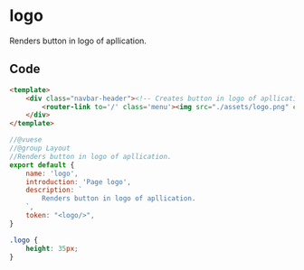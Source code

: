 # logo

Renders button in logo of apllication.

## Code

```html
<template>
	<div class="navbar-header"><!-- Creates button in logo of apllication -->
		<router-link to='/' class='menu'><img src="./assets/logo.png" class="logo"></router-link>
	</div>
</template>
```

```js
//@vuese
//@group Layout
//Renders button in logo of apllication.
export default {
	name: 'logo',
	introduction: 'Page logo',
	description: `
		Renders button in logo of apllication.
	`,
	token: "<logo/>",
}
```

```css
.logo {
	height: 35px;
}
```




